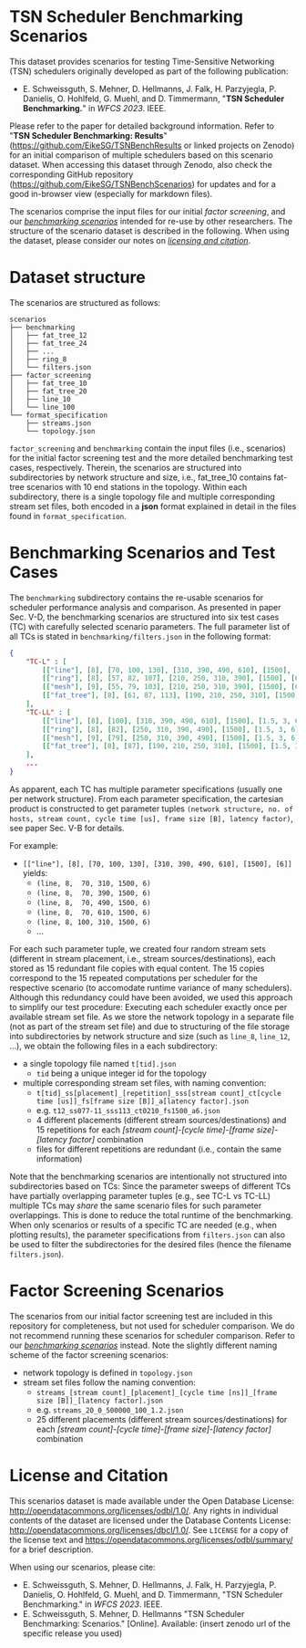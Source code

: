# TSN Scheduler Benchmarking Scenarios
This dataset provides scenarios for testing Time-Sensitive Networking (TSN) schedulers originally developed as part of the following publication:
- E. Schweissguth, S. Mehner, D. Hellmanns, J. Falk, H. Parzyjegla, P. Danielis, O. Hohlfeld, G. Muehl, and D. Timmermann, "**TSN Scheduler Benchmarking.**" in *WFCS 2023*. IEEE.

Please refer to the paper for detailed background information. Refer to "**TSN Scheduler Benchmarking: Results**" (https://github.com/EikeSG/TSNBenchResults or linked projects on Zenodo) for an initial comparison of multiple schedulers based on this scenario dataset. When accessing this dataset through Zenodo, also check the corresponding GitHub repository (https://github.com/EikeSG/TSNBenchScenarios) for updates and for a good in-browser view (especially for markdown files).

The scenarios comprise the input files for our initial *factor screening*, and our [*benchmarking scenarios*](#benchmarking-scenarios-and-test-cases) intended for re-use by other researchers. The structure of the scenario dataset is described in the following. When using the dataset, please consider our notes on [*licensing and citation*](#license-and-citation).

# Dataset structure
The scenarios are structured as follows:

```
scenarios
├── benchmarking
│   ├── fat_tree_12
│   ├── fat_tree_24
│   ├── ...
│   ├── ring_8
│   └── filters.json
├── factor_screening
│   ├── fat_tree_10
│   ├── fat_tree_20
│   ├── line_10
│   └── line_100
└── format_specification
    ├── streams.json
    └── topology.json
```

`factor_screening` and `benchmarking` contain the input files (i.e., scenarios) for the initial factor screening test and the more detailed benchmarking test cases, respectively.
Therein, the scenarios are structured into subdirectories by network structure and size, i.e., fat_tree_10 contains fat-tree scenarios with 10 end stations in the topology.
Within each subdirectory, there is a single topology file and multiple corresponding stream set files, both encoded in a **json** format explained in detail in the files found in `format_specification`.

# Benchmarking Scenarios and Test Cases
The `benchmarking` subdirectory contains the re-usable scenarios for scheduler performance analysis and comparison.
As presented in paper Sec. V-D, the benchmarking scenarios are structured into six test cases (TC) with carefully selected scenario parameters.
The full parameter list of all TCs is stated in `benchmarking/filters.json` in the following format:

```json
{
    "TC-L" : [
        [["line"], [8], [70, 100, 130], [310, 390, 490, 610], [1500], [6]],
        [["ring"], [8], [57, 82, 107], [210, 250, 310, 390], [1500], [6]],
        [["mesh"], [9], [55, 79, 103], [210, 250, 310, 390], [1500], [6]],
        [["fat_tree"], [8], [61, 87, 113], [190, 210, 250, 310], [1500], [6]]
    ],
    "TC-LL" : [
        [["line"], [8], [100], [310, 390, 490, 610], [1500], [1.5, 3, 6]],
        [["ring"], [8], [82], [250, 310, 390, 490], [1500], [1.5, 3, 6]],
        [["mesh"], [9], [79], [250, 310, 390, 490], [1500], [1.5, 3, 6]],
        [["fat_tree"], [8], [87], [190, 210, 250, 310], [1500], [1.5, 3, 6]]
    ],
    ...
}
```

As apparent, each TC has multiple parameter specifications (usually one per network structure).
From each parameter specification, the cartesian product is constructed to get parameter tuples `(network structure, no. of hosts, stream count, cycle time [us], frame size [B], latency factor)`, see paper Sec. V-B for details.

For example:

- `[["line"], [8], [70, 100, 130], [310, 390, 490, 610], [1500], [6]]` yields:
    - `(line, 8,  70, 310, 1500, 6)`
    - `(line, 8,  70, 390, 1500, 6)`
    - `(line, 8,  70, 490, 1500, 6)`
    - `(line, 8,  70, 610, 1500, 6)`
    - `(line, 8, 100, 310, 1500, 6)`
    - ...

For each such parameter tuple, we created four random stream sets (different in stream placement, i.e., stream sources/destinations), each stored as 15 redundant file copies with equal content.
The 15 copies correspond to the 15 repeated computations per scheduler for the respective scenario (to accomodate runtime variance of many schedulers).
Although this redundancy could have been avoided, we used this approach to simplify our test procedure: Executing each scheduler exactly once per available stream set file.
As we store the network topology in a separate file (not as part of the stream set file) and due to structuring of the file storage into subdirectories by network structure and size (such as `line_8`, `line_12`, ...), we obtain the following files in a each subdirectory:

- a single topology file named `t[tid].json`
    - `tid` being a unique integer id for the topology
- multiple corresponding stream set files, with naming convention:
    - `t[tid]_ss[placement]_[repetition]_sss[stream count]_ct[cycle time [us]]_fs[frame size [B]]_a[latency factor].json`
    - e.g. `t12_ss077-11_sss113_ct0210_fs1500_a6.json`
    - 4 different placements (different stream sources/destinations) and 15 repetitions for each *[stream count]-[cycle time]-[frame size]-[latency factor]* combination
    - files for different repetitions are redundant (i.e., contain the same information)

Note that the benchmarking scenarios are intentionally not structured into subdirectories based on TCs:
Since the parameter sweeps of different TCs have partially overlapping parameter tuples (e.g., see TC-L vs TC-LL) multiple TCs may *share* the same scenario files for such parameter overlappings.
This is done to reduce the total runtime of the benchmarking.
When only scenarios or results of a specific TC are needed (e.g., when plotting results), the parameter specifications from `filters.json` can also be used to filter the subdirectories for the desired files (hence the filename `filters.json`).

# Factor Screening Scenarios
The scenarios from our initial factor screening test are included in this repository for completeness, but not used for scheduler comparison.
We do not recommend running these scenarios for scheduler comparison.
Refer to our [*benchmarking scenarios*](#benchmarking-scenarios-and-test-cases) instead.
Note the slightly different naming scheme of the factor screening scenarios:

- network topology is defined in `topology.json`
- stream set files follow the naming convention:
    - `streams_[stream count]_[placement]_[cycle time [ns]]_[frame size [B]]_[latency factor].json`
    - e.g. `streams_20_0_500000_100_1.2.json`
    - 25 different placements (different stream sources/destinations) for each *[stream count]-[cycle time]-[frame size]-[latency factor]* combination

# License and Citation
This scenarios dataset is made available under the Open Database License: http://opendatacommons.org/licenses/odbl/1.0/. Any rights in individual contents of the dataset are licensed under the Database Contents License: http://opendatacommons.org/licenses/dbcl/1.0/. See `LICENSE` for a copy of the license text and https://opendatacommons.org/licenses/odbl/summary/ for a brief description.

When using our scenarios, please cite:
- E. Schweissguth, S. Mehner, D. Hellmanns, J. Falk, H. Parzyjegla, P. Danielis, O. Hohlfeld, G. Muehl, and D. Timmermann, "TSN Scheduler Benchmarking." in *WFCS 2023*. IEEE.
- E. Schweissguth, S. Mehner, D. Hellmanns "TSN Scheduler Benchmarking: Scenarios." [Online]. Available: (insert zenodo url of the specific release you used)
